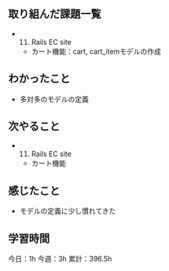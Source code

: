 ## 取り組んだ課題一覧

- 11. Rails EC site
  - カート機能：cart, cart_itemモデルの作成

## わかったこと

- 多対多のモデルの定義

## 次やること

- 11. Rails EC site
  - カート機能

## 感じたこと

- モデルの定義に少し慣れてきた

## 学習時間

今日：1h
今週：3h
累計：396.5h
